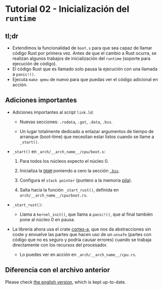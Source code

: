 # Tutorial 02 - Inicialización del `runtime`

## tl;dr

* Extendimos la funcionalidad de `boot.s` para que sea capaz de llamar código Rust por primera vez. Antes de que el cambio a Rust ocurra, se realizan algunos trabajos de inicialización del `runtime` (soporte para ejecución de código).
* El código Rust que es llamado solo pausa la ejecución con una llamada a `panic!()`.
* Ejecuta `make qemu` de nuevo para que puedas ver el código adicional en acción.

## Adiciones importantes

* Adiciones importantes al script `link.ld`:

  * Nuevas secciones: `.rodata`, `.got`, `.data`, `.bss`.

  * Un lugar totalmente dedicado a enlazar argumentos de tiempo de arranque (boot-time) que necesitan estar listos cuando se llame a `_start()`.

* `_start()` en `_arch/__arch_name__/cpu/boot.s`:

  1. Para todos los núcleos expecto el núcleo 0.

  2. Inicializa la [`DRAM`](https://es.wikipedia.org/wiki/DRAM) poniendo a cero la sección [`.bss`](https://en.wikipedia.org/wiki/.bss).

  3. Configura el `stack pointer` (puntero a la memoria [pila](https://es.wikipedia.org/wiki/Pila_(inform%C3%A1tica))).

  4. Salta hacia la función `_start_rust()`, definida en `arch/__arch_name__/cpu/boot.rs`.

* `_start_rust()`:

  * Llama a `kernel_init()`, que llama a `panic!()`, que al final también pone al núcleo 0 en pausa.

* La librería ahora usa el crate [cortex-a](https://github.com/rust-embedded/cortex-a), que nos da abstracciones sin coste y envuelve las partes que hacen uso de un `unsafe` (partes con código que no es seguro y podría causar errores) cuando se trabaja directamente con los recursos del procesador.

  * Lo puedes ver en acción en `_arch/__arch_name__/cpu.rs`.

## Diferencia con el archivo anterior

Please check [the english version](README.md#diff-to-previous), which is kept up-to-date.
